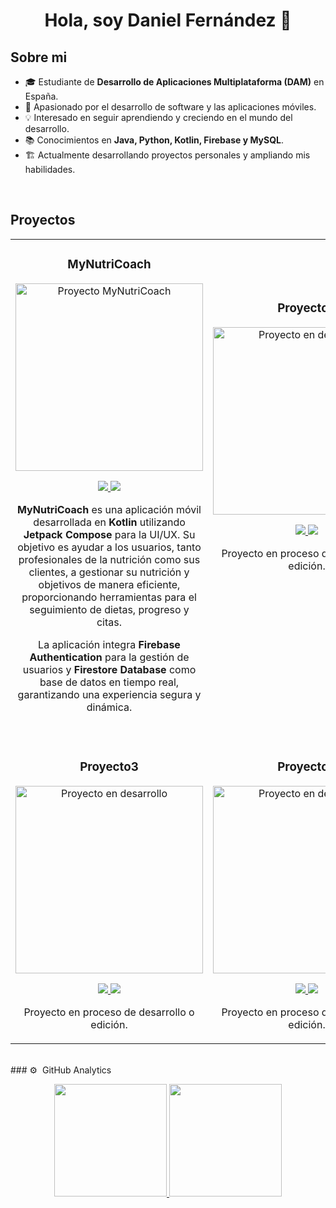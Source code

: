 <div align="center">
<h1 align="center">Hola, soy Daniel Fernández 👋</h1>
</div>

## Sobre mi

- 🎓 Estudiante de **Desarrollo de Aplicaciones Multiplataforma (DAM)** en España.  
- 🚀 Apasionado por el desarrollo de software y las aplicaciones móviles.  
- 💡 Interesado en seguir aprendiendo y creciendo en el mundo del desarrollo.  
- 📚 Conocimientos en **Java, Python, Kotlin, Firebase y MySQL**.  
- 🏗️ Actualmente desarrollando proyectos personales y ampliando mis habilidades.  
<br>

## Proyectos
<table>
<tr>
<td width="50%">
<h3 align="center">MyNutriCoach</h3>
<div align="center">
<a href="https://github.com/Danielfedesa/MyNutriCoach" target="_blank"><img src="https://i.imgur.com/SiVE1xd.jpg" width="300" alt="Proyecto MyNutriCoach"></a>
<p>
<a href="https://github.com/Danielfedesa/MyNutriCoach" target="_blank">
    <img src="https://img.shields.io/badge/CÓDIGO-4078c0?style=for-the-badge&logo=github&logoColor=white">
</a>
<a href="#" target="_blank">
    <img src="https://img.shields.io/badge/Demo-No_disponible-gray?style=for-the-badge&logo=youtube&logoColor=white&color=808080">
</a>
</p>
<p><strong>MyNutriCoach</strong> es una aplicación móvil desarrollada en <strong>Kotlin</strong> utilizando <strong>Jetpack Compose</strong> para la UI/UX.  
Su objetivo es ayudar a los usuarios, tanto profesionales de la nutrición como sus clientes, a gestionar su nutrición y objetivos de manera eficiente, proporcionando herramientas para el seguimiento de dietas, progreso y citas.  

La aplicación integra <strong>Firebase Authentication</strong> para la gestión de usuarios y <strong>Firestore Database</strong> como base de datos en tiempo real, garantizando una experiencia segura y dinámica.  
</p>
</div>
</td>

<td width="50%">
<h3 align="center">Proyecto2</h3>
<div align="center">                                       
<a href="https://github.com/Danielfedesa" target="_blank"><img src="https://i.imgur.com/x1gZD4z.png" width="300" alt="Proyecto en desarrollo"></a>
<p>
<a href="https://github.com/Danielfedesa/Proyecto2" target="_blank">
    <img src="https://img.shields.io/badge/CÓDIGO-4078c0?style=for-the-badge&logo=github&logoColor=white">
</a>
<a href="#" target="_blank">
    <img src="https://img.shields.io/badge/Demo-No_disponible-gray?style=for-the-badge&logo=youtube&logoColor=white&color=808080">
</a>
</p>
<p>Proyecto en proceso de desarrollo o edición.</p>

<!-- Espacios extra para alinear con el Proyecto 1 -->
<br><br><br><br><br><br><br>
  
</div>
</td>
</tr>

<!-- Fila vacía para evitar que GitHub oscurezca la segunda fila -->
<tr>
<td colspan="2">&nbsp;</td>
</tr>

<tr>
<td width="50%">
<h3 align="center">Proyecto3</h3>
<div align="center">
<a href="https://github.com/Danielfedesa/Proyecto3" target="_blank"><img src="https://i.imgur.com/x1gZD4z.png" width="300" alt="Proyecto en desarrollo"></a>
<p>
<a href="https://github.com/Danielfedesa/Proyecto3" target="_blank">
    <img src="https://img.shields.io/badge/CÓDIGO-4078c0?style=for-the-badge&logo=github&logoColor=white">
</a>
<a href="#" target="_blank">
    <img src="https://img.shields.io/badge/Demo-No_disponible-gray?style=for-the-badge&logo=youtube&logoColor=white&color=808080">
</a>
</p>
<p>Proyecto en proceso de desarrollo o edición.</p>
</div>
</td>

<td width="50%">
<h3 align="center">Proyecto4</h3>
<div align="center">
<a href="https://github.com/Danielfedesa/Proyecto4" target="_blank"><img src="https://i.imgur.com/x1gZD4z.png" width="300" alt="Proyecto en desarrollo"></a>
<p>
<a href="https://github.com/Danielfedesa/Proyecto4" target="_blank">
    <img src="https://img.shields.io/badge/CÓDIGO-4078c0?style=for-the-badge&logo=github&logoColor=white">
</a>
<a href="#" target="_blank">
    <img src="https://img.shields.io/badge/Demo-No_disponible-gray?style=for-the-badge&logo=youtube&logoColor=white&color=808080">
</a>
</p>
<p>Proyecto en proceso de desarrollo o edición.</p>
</div>
</td>
</tr>
</table>

<br>
### ⚙️ &nbsp;GitHub Analytics

<p align="center">
<a href="https://github.com/Danielfedesa">
  <img height="180em" src="https://github-readme-stats-eight-theta.vercel.app/api?username=Danielfedesa&show_icons=true&theme=algolia&include_all_commits=true&count_private=true"/>
  <img height="180em" src="https://github-readme-stats-eight-theta.vercel.app/api/top-langs/?username=Danielfedesa&layout=compact&langs_count=8&theme=algolia"/>
</a>
</p>
